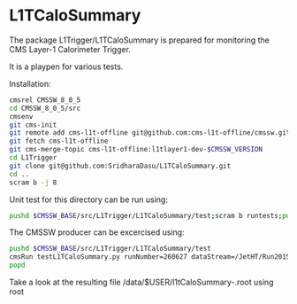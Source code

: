 # L1TCaloSummary

The package L1Trigger/L1TCaloSummary is prepared for monitoring the CMS Layer-1 Calorimeter Trigger.

It is a playpen for various tests.

Installation:

```bash
cmsrel CMSSW_8_0_5
cd CMSSW_8_0_5/src
cmsenv
git cms-init
git remote add cms-l1t-offline git@github.com:cms-l1t-offline/cmssw.git
git fetch cms-l1t-offline
git cms-merge-topic cms-l1t-offline:l1tlayer1-dev-$CMSSW_VERSION
cd L1Trigger
git clone git@github.com:SridharaDasu/L1TCaloSummary.git
cd ..
scram b -j 8
```

Unit test for this directory can be run using:

```bash
pushd $CMSSW_BASE/src/L1Trigger/L1TCaloSummary/test;scram b runtests;popd
```

The CMSSW producer can be excercised using:

```bash
pushd $CMSSW_BASE/src/L1Trigger/L1TCaloSummary/test
cmsRun testL1TCaloSummary.py runNumber=260627 dataStream=/JetHT/Run2015D-v1/RAW
popd
```

Take a look at the resulting file /data/$USER/l1tCaloSummary-<runNumber>.root using root

